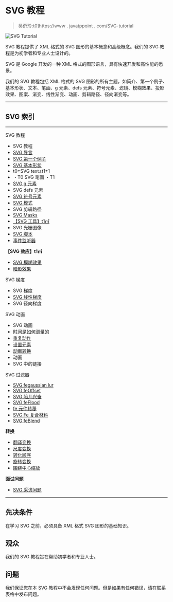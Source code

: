 # SVG 教程

> 吴奇珍:t0]https://www . javatppoint . com/SVG-tutorial

![SVG Tutorial](../Images/e26545c35b906e4c4c18791e5fe1f961.png)

SVG 教程提供了 XML 格式的 SVG 图形的基本概念和高级概念。我们的 SVG 教程是为初学者和专业人士设计的。

SVG 是 Google 开发的一种 XML 格式的图形语言，具有快速开发和高性能的愿景。

我们的 SVG 教程包括 XML 格式的 SVG 图形的所有主题，如简介、第一个例子、基本形状、文本、笔画、g 元素、defs 元素、符号元素、滤镜、模糊效果、投影效果、图案、渐变、线性渐变、动画、剪辑路径、径向渐变等。

* * *

## SVG 索引

* * *

SVG 教程

*   SVG 教程
*   [SVG 导言](svg-intoduction)
*   [SVG 第一个例子](svg-first-example)
*   [SVG 基本形状](svg-basic-shapes)
*   t0±SVG text±t1±1
*   ・T0️ SVG 笔画 ・T1️
*   [SVG g 元素](svg-g-element)
*   SVG defs 元素
*   [SVG 符号元素](svg-symbol-element)
*   [SVG 模式](svg-pattern)
*   SVG 剪辑路径
*   [SVG Masks](svg-masks)
*   [【SVG 工具】t1㎡](svg-tools)
*   SVG 光栅图像
*   [SVG 脚本](svg-scripting)
*   [事件监听器](event-listener)

**【SVG 效应】t1㎡**

*   [SVG 模糊效果](svg-blur-effect)
*   [暗影效果](svg-drop-shadow-effect)

SVG 梯度

*   SVG 梯度
*   [SVG 线性梯度](svg-linear-gradients)
*   SVG 径向梯度

SVG 动画

*   SVG 动画
*   [时间是如何测量的](how-time-is-measured)
*   [重复动作](svg-repeated-action)
*   [设置元素](svg-set-element)
*   [动画转换](svg-animatetransform-element)
*   动画
*   SVG 中的链接

SVG 过滤器

*   [SVG fegaussian lur](svg-fegaussianblur-filter)
*   [SVG feOffset](svg-feoffset-filter)
*   [SVG 胎儿兴奋](svg-feturbulence-filter)
*   [SVG feFlood](svg-feflood-filter)
*   [fe 元件转移](svg-fecomponenttransfer-filter)
*   [SVG Fe 复合材料](svg-fecomposite-filter)
*   [SVG feBlend](svg-feblend-filter)

**转换**

*   [翻译变换](svg-translate-transformation)
*   [尺度变换](svg-scale-transformation)
*   [转化顺序](svg-sequences-transformation)
*   [旋转变换](svg-rotate-transformation)
*   [围绕中心缩放](svg-scaling-around-a-center-point)

**面试问题**

*   [SVG 采访问题](svg-interview-questions)

* * *

## 先决条件

在学习 SVG 之前，必须具备 XML 格式 SVG 图形的基础知识。

## 观众

我们的 SVG 教程旨在帮助初学者和专业人士。

## 问题

我们保证您在本 SVG 教程中不会发现任何问题。但是如果有任何错误，请在联系表格中发布问题。